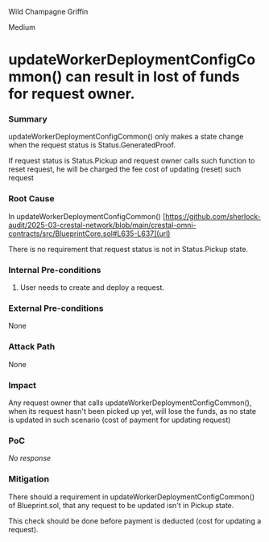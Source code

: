 Wild Champagne Griffin

Medium

# updateWorkerDeploymentConfigCommon() can result in lost of funds for request owner.

### Summary

updateWorkerDeploymentConfigCommon() only makes a state change when the request status is Status.GeneratedProof. 

If request status is Status.Pickup and request owner calls such function to reset request, he will be charged the fee cost of updating (reset) such request

### Root Cause

In updateWorkerDeploymentConfigCommon() [https://github.com/sherlock-audit/2025-03-crestal-network/blob/main/crestal-omni-contracts/src/BlueprintCore.sol#L635-L637](url)

There is no requirement that request status is not in Status.Pickup state.



### Internal Pre-conditions

1. User needs to create and deploy a request.

### External Pre-conditions

None

### Attack Path

None

### Impact

Any request owner that calls updateWorkerDeploymentConfigCommon(), when its request hasn't been picked up yet, will lose the funds, as no state is updated in such scenario (cost of payment for updating request)

### PoC

_No response_

### Mitigation

There should a requirement in updateWorkerDeploymentConfigCommon() of Blueprint.sol, that any request to be updated isn't in Pickup state.

This check should be done before payment is deducted (cost for updating a request).